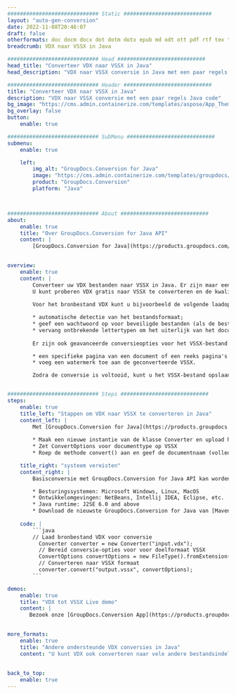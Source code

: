 ```yaml
---
############################# Static ############################
layout: "auto-gen-conversion"
date: 2022-11-08T20:46:07
draft: false
otherformats: doc docm docx dot dotm dotx epub md odt ott pdf rtf tex txt vdx vsdm vsdx vssm vssx vstm vstx vsx vtx xps
breadcrumb: VDX naar VSSX in Java

############################# Head ############################
head_title: "Converteer VDX naar VSSX in Java"
head_description: "VDX naar VSSX conversie in Java met een paar regels code. Converteer meer dan 160 bestandsindelingen met de GroupDocs-documentconversie-API voor Java"

############################# Header ############################
title: "Converteer VDX naar VSSX in Java"
description: "VDX naar VSSX conversie met een paar regels Java code"
bg_image: "https://cms.admin.containerize.com/templates/aspose/App_Themes/V3/images/bg/header1.png"
bg_overlay: false
button:
    enable: true

############################# SubMenu ############################
submenu:
    enable: true

    left:
        img_alt: "GroupDocs.Conversion for Java"
        image: "https://cms.admin.containerize.com/templates/groupdocs/images/product-logos/90x90-noborder/groupdocs-conversion-java.png"
        product: "GroupDocs.Conversion"
        platform: "Java"



############################# About ############################
about:
    enable: true
    title: "Over GroupDocs.Conversion for Java API"
    content: |
        [GroupDocs.Conversion for Java](https://products.groupdocs.com/conversion/java/) is een geavanceerde conversie-API voor bestandsindelingen voor het converteren tussen populaire afbeeldings- en documentindelingen zoals Microsoft Office, OpenDocument, PDF, HTML, e-mail, CAD. en nog veel meer met slechts een paar regels code. De native API detecteert automatisch de formaten van de originele documenten en biedt veel opties voor het aanpassen van de geconverteerde documenten. Naast de functie om informatie uit een document te extraheren, ondersteunt het standaard ook het cachen van de conversieresultaten naar de lokale schijf. Elk type cacheopslag kan echter worden ondersteund door de juiste interfaces te implementeren - Amazon S3, Dropbox, Google Drive, Windows Azure, Reddis of andere.
    

overview:
    enable: true
    content: |
        Converteer uw VDX bestanden naar VSSX in Java. Er zijn maar een paar regels Java code nodig op elk platform naar keuze, zoals Windows, Linux, macOS.
        U kunt proberen VDX gratis naar VSSX te converteren en de kwaliteit van de conversieresultaten te evalueren. Naast eenvoudige scripts voor bestandsconversie, kunt u meer geavanceerde opties proberen voor het laden van het VDX-bronbestand en het opslaan van de VSSX-uitvoer. 
        
        Voor het bronbestand VDX kunt u bijvoorbeeld de volgende laadopties gebruiken:

        * automatische detectie van het bestandsformaat;
        * geef een wachtwoord op voor beveiligde bestanden (als de bestandsindeling dit ondersteunt);
        * vervang ontbrekende lettertypen om het uiterlijk van het document te behouden.
        
        Er zijn ook geavanceerde conversieopties voor het VSSX-bestand:

        * een specifieke pagina van een document of een reeks pagina's converteren;
        * voeg een watermerk toe aan de geconverteerde VSSX.

        Zodra de conversie is voltooid, kunt u het VSSX-bestand opslaan in uw lokale bestandspad of in opslag van derden, zoals FTP, Amazon S3, Google Drive, Dropbox enz. Let op - om VDX te converteren tot VSSX, hoeft u geen extra software te installeren, zoals MS Office, Open Office, Adobe Acrobat Reader etc.


############################# Steps ############################
steps:
    enable: true
    title_left: "Stappen om VDX naar VSSX te converteren in Java"
    content_left: |
        Met [GroupDocs.Conversion for Java](https://products.groupdocs.com/conversion/java/) kunnen ontwikkelaars het VDX-bestand eenvoudig converteren naar VSSX met een paar regels code.
        
        * Maak een nieuwe instantie van de klasse Converter en upload het bestand VDX met het volledige pad
        * Zet ConvertOptions voor documenttype op VSSX
        * Roep de methode convert() aan en geef de documentnaam (volledig pad) en formaat (VSSX) door als parameter

    title_right: "systeem vereisten"
    content_right: |
        Basisconversie met GroupDocs.Conversion for Java API kan worden gedaan met slechts een paar regels code. Onze API's worden ondersteund op alle belangrijke platforms en besturingssystemen. Voordat u de onderstaande code uitvoert, moet u ervoor zorgen dat de volgende vereisten op uw systeem zijn geïnstalleerd.

        * Besturingssystemen: Microsoft Windows, Linux, MacOS
        * Ontwikkelomgevingen: NetBeans, Intellij IDEA, Eclipse, etc.
        * Java runtime: J2SE 6.0 and above
        * Download de nieuwste GroupDocs.Conversion for Java van [Maven](https://repository.groupdocs.com/webapp/#/artifacts/browse/tree/General/repo/com/groupdocs/groupdocs-conversion)
         
    code: |
        ```java    
        // Laad bronbestand VDX voor conversie
          Converter converter = new Converter("input.vdx");
          // Bereid conversie-opties voor voor doelformaat VSSX
          ConvertOptions convertOptions = new FileType().fromExtension("vssx").getConvertOptions();
          // Converteren naar VSSX formaat
          converter.convert("output.vssx", convertOptions);
        ```

demos:
    enable: true
    title: "VDX tot VSSX Live demo"
    content: |
       Bezoek onze [GroupDocs.Conversion App](https://products.groupdocs.app/conversion/family) website en probeer VDX naar VSSX conversie nu. De gratis demo heeft de volgende voordelen:
          

more_formats:
    enable: true
    title: "Andere ondersteunde VDX conversies in Java"
    content: "U kunt VDX ook converteren naar vele andere bestandsindelingen. Zie de lijst hieronder."
       
       
back_to_top:
    enable: true
---
```

